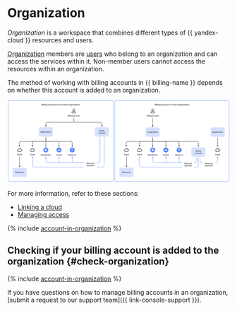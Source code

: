 # Organization

_Organization_ is a workspace that combines different types of {{ yandex-cloud }} resources and users.

[Organization](../../organization/quickstart.md) members are [users](../../overview/roles-and-resources.md#users) who belong to an organization and can access the services within it.
Non-member users cannot access the resources within an organization.

The method of working with billing accounts in {{ billing-name }} depends on whether this account is added to an organization.


![](../../_assets/billing/organization.svg)

For more information, refer to these sections:

* [Linking a cloud](../operations/pin-cloud.md#bind-cloud-organization)
* [Managing access](../security/index.md)

{% include [account-in-organization](../../_includes/billing/pay-resouces-of-another-organization.md) %}

## Checking if your billing account is added to the organization {#check-organization}

{% include [account-in-organization](../../_includes/billing/check-account-organization.md) %}

If you have questions on how to manage billing accounts in an organization, [submit a request to our support team]({{ link-console-support }}).